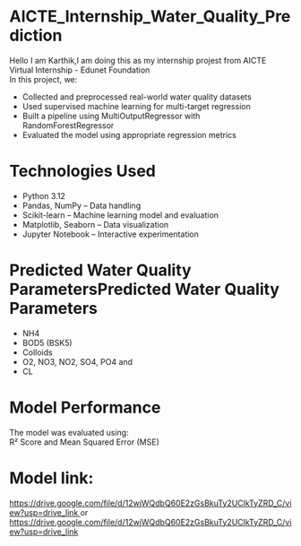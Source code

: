 # AICTE_Internship_Water_Quality_Prediction
Hello I am Karthik,I am doing this as my internship projest from AICTE Virtual Internship - Edunet Foundation\
In this project, we:
* Collected and preprocessed real-world water quality datasets
* Used supervised machine learning for multi-target regression
* Built a pipeline using MultiOutputRegressor with RandomForestRegressor
* Evaluated the model using appropriate regression metrics
# Technologies Used
* Python 3.12
* Pandas, NumPy – Data handling
* Scikit-learn – Machine learning model and evaluation
* Matplotlib, Seaborn – Data visualization
* Jupyter Notebook – Interactive experimentation
# Predicted Water Quality ParametersPredicted Water Quality Parameters
* NH4
* BOD5 (BSK5)
* Colloids
* O2, NO3, NO2, SO4, PO4 and
* CL
# Model Performance
The model was evaluated using:\
R² Score and 
Mean Squared Error (MSE)
# Model link:
[https://drive.google.com/file/d/12wjWQdbQ60E2zGsBkuTy2UClkTyZRD_C/view?usp=drive_link
](url)
or https://drive.google.com/file/d/12wjWQdbQ60E2zGsBkuTy2UClkTyZRD_C/view?usp=drive_link
